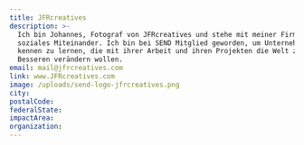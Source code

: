 ```yaml
---
title: JFRcreatives
description: >-
  Ich bin Johannes, Fotograf von JFRcreatives und stehe mit meiner Firma für ein
  soziales Miteinander. Ich bin bei SEND Mitglied geworden, um Unternehmer*innen
  kennen zu lernen, die mit ihrer Arbeit und ihren Projekten die Welt zum
  Besseren verändern wollen. 
email: mail@jfrcreatives.com
link: www.JFRcreatives.com
image: /uploads/send-logo-jfrcreatives.png
city:
postalCode:
federalState:
impactArea:
organization:
---
```


